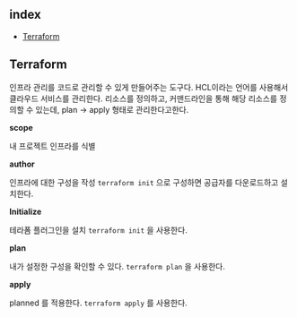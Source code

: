 ## index

- [Terraform](#terraform)

## Terraform

인프라 관리를 코드로 관리할 수 있게 만들어주는 도구다. HCL이라는 언어를 사용해서 클라우드 서비스를 관리한다. 리소스를 정의하고, 커맨드라인을 통해 해당 리소스를 정의할 수 있는데, plan → apply 형태로 관리한다고한다.

**scope**

내 프로젝트 인프라를 식별

**author**

인프라에 대한 구성을 작성 `terraform init` 으로 구성하면 공급자를 다운로드하고 설치한다.

**Initialize**

테라폼 플러그인을 설치 `terraform init` 을 사용한다.

**plan**

내가 설정한 구성을 확인할 수 있다. `terraform plan` 을 사용한다.

**apply** 

planned 를 적용한다. `terraform apply` 를 사용한다.